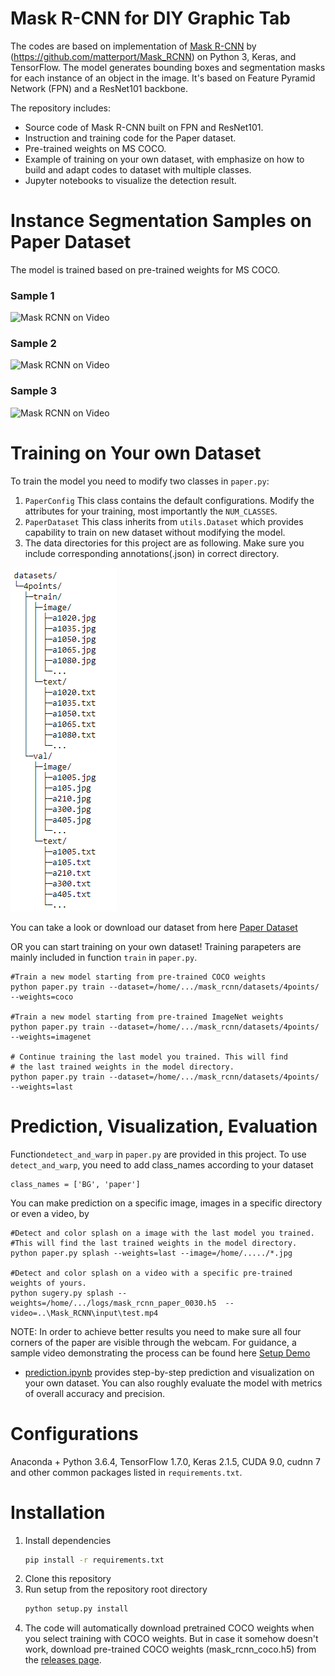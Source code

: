 # Mask R-CNN for DIY Graphic Tab 

The codes are based on implementation of [Mask R-CNN](https://arxiv.org/abs/1703.06870) by (https://github.com/matterport/Mask_RCNN) on Python 3, Keras, and TensorFlow. The model generates bounding boxes and segmentation masks for each instance of an object in the image. It's based on Feature Pyramid Network (FPN) and a ResNet101 backbone.

The repository includes:
* Source code of Mask R-CNN built on FPN and ResNet101.
* Instruction and training code for the Paper dataset.
* Pre-trained weights on MS COCO.
* Example of training on your own dataset, with emphasize on how to build and adapt codes to dataset with multiple classes.
* Jupyter notebooks to visualize the detection result.

# Instance Segmentation Samples on Paper Dataset
The model is trained based on pre-trained weights for MS COCO.
### Sample 1
![Mask RCNN on Video](assets/v1.gif)

### Sample 2
![Mask RCNN on Video](assets/v2.gif)

### Sample 3
![Mask RCNN on Video](assets/v3.gif)

# Training on Your own Dataset
To train the model you need to modify two classes in ```paper.py```:
1. ```PaperConfig``` This class contains the default configurations. Modify the attributes for your training, most importantly the ```NUM_CLASSES```.
2. ```PaperDataset``` This class inherits from ```utils.Dataset``` which provides capability to train on new dataset without modifying the model. 
3. The data directories for this project are as following. Make sure you include corresponding annotations(.json) in correct directory.

![Example of data directory](assets/dir.png)

You can take a look or download our dataset from here
[Paper Dataset](https://drive.google.com/drive/folders/14lZV6gsvwlNGUaQfzdeOwQFhpr1AivJ4)

OR you can start training on your own dataset! Training parapeters are mainly included in function ```train``` in ```paper.py```.
```
#Train a new model starting from pre-trained COCO weights
python paper.py train --dataset=/home/.../mask_rcnn/datasets/4points/ --weights=coco

#Train a new model starting from pre-trained ImageNet weights
python paper.py train --dataset=/home/.../mask_rcnn/datasets/4points/ --weights=imagenet

# Continue training the last model you trained. This will find
# the last trained weights in the model directory.
python paper.py train --dataset=/home/.../mask_rcnn/datasets/4points/ --weights=last
```

# Prediction, Visualization, Evaluation
Function```detect_and_warp``` in ```paper.py``` are provided in this project.
To use ```detect_and_warp```, you need to add class_names according to your dataset
```
class_names = ['BG', 'paper']
```
You can make prediction on a specific image, images in a specific directory or even a video, by
```
#Detect and color splash on a image with the last model you trained.
#This will find the last trained weights in the model directory.
python paper.py splash --weights=last --image=/home/...../*.jpg

#Detect and color splash on a video with a specific pre-trained weights of yours.
python sugery.py splash --weights=/home/.../logs/mask_rcnn_paper_0030.h5  --video=..\Mask_RCNN\input\test.mp4
```
NOTE: In order to achieve better results you need to make sure all four corners of the paper are visible through the webcam. For guidance, a sample video demonstrating the process can be found here [Setup Demo](https://drive.google.com/drive/folders/1_eyF5mr4zdSE1XfdjNmkNpOdnUmwKnVr)

* [prediction.ipynb](prediction.ipynb) provides step-by-step prediction and visualization on your own dataset. You can also roughly evaluate the model with metrics of overall accuracy and precision.

# Configurations
Anaconda + Python 3.6.4, TensorFlow 1.7.0, Keras 2.1.5, CUDA 9.0, cudnn 7 and other common packages listed in `requirements.txt`.

# Installation
1. Install dependencies
   ```bash
   pip install -r requirements.txt
   ```
2. Clone this repository
3. Run setup from the repository root directory
    ```bash
    python setup.py install
    ``` 
3. The code will automatically download pretrained COCO weights when you select training with COCO weights. But in case it somehow doesn't work, download pre-trained COCO weights (mask_rcnn_coco.h5) from the [releases page](https://github.com/matterport/Mask_RCNN/releases).
